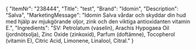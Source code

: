 {
  "ItemNr": "238444",
  "Title": "test",
  "Brand": "Idomin",
  "Description": "Salva",
  "MarketingMessage": "Idomin Salva vårdar och skyddar din hud med hjälp av mjukgörande oljor, zink och den viktiga antioxidanten vitamin E.",
  "Ingredients": "SV: Petrolatum (vaselin), Arachis Hypogaea Oil (jordnötsolja), Zinc Oxide (zinkoxid), Parfum (doftämne), Tocopherol (vitamin E), Citric Acid, Limonene, Linalool, Citral."
}